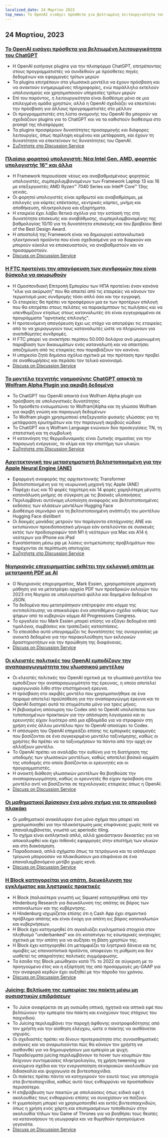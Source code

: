 ```yaml
---
localized_date: 24 Μαρτίου 2023
top_news: Το OpenAI εισάγει πρόσθετα για βελτιωμένη λειτουργικότητα του ChatGPT
---
```




## 24 Μαρτίου, 2023

### [Το OpenAI εισάγει πρόσθετα για βελτιωμένη λειτουργικότητα του ChatGPT](https://openai.com/blog/chatgpt-plugins)

- Η OpenAI εισήγαγε plugins για την πλατφόρμα ChatGPT, επιτρέποντας στους προγραμματιστές να συνδεθούν με πρόσθετες πηγές δεδομένων και εφαρμογές τρίτων μερών
- Τα plugins επιτρέπουν στα γλωσσικά μοντέλα να έχουν πρόσβαση και να ανακτούν ενημερωμένες πληροφορίες, ενώ παράλληλα εκτελούν υπολογισμούς και χρησιμοποιούν υπηρεσίες τρίτων μερών
- Επί του παρόντος, η λειτουργικότητα είναι διαθέσιμη μόνο σε μια επιλεγμένη ομάδα χρηστών, αλλά η OpenAI σχεδιάζει να επεκτείνει την πρόσβαση για άλλους προγραμματιστές στο μέλλον
- Οι προγραμματιστές στη λίστα αναμονής του OpenAI θα μπορούν να σχεδιάζουν plugins για το ChatGPT και να τα καθιστούν διαθέσιμα στο prompt της πλατφόρμας
- Τα plugins προσφέρουν δυνατότητες προσαρμογής και διάφορες λειτουργίες, όπως περίληψη κειμένου και μετάφραση, και έχουν τη δυνατότητα να επεκτείνουν τις δυνατότητες του OpenAI.
- [Συζητήστε στο Discussion Service](http://news.ycombinator.com/item?id=35277677)

### [Πλαίσιο φορητού υπολογιστή: Νέα Intel Gen, AMD, φορητός υπολογιστής 16" και άλλα](https://frame.work/)

- Η Framework παρουσίασε νέους και αναβαθμισμένους φορητούς υπολογιστές, συμπεριλαμβανομένων των Framework Laptop 13 και 16 με επεξεργαστές AMD Ryzen™ 7040 Series και Intel® Core™ 13ης γενιάς.
- Οι φορητοί υπολογιστές είναι αρθρωτοί και αναβαθμίσιμοι, με επιλογές για κάρτες επέκτασης, κεντρικές κάρτες, μνήμη και αποθήκευση, πληκτρολόγια και εξαρτήματα.
- Η εταιρεία έχει λάβει θετικά σχόλια για την εστίασή της στη δυνατότητα επισκευής και αναβάθμισης, συμπεριλαμβανομένης της βαθμολογίας 10/10 για τη δυνατότητα επισκευής και του βραβείου Best of the Best Design Award.
- Η αποστολή της Framework είναι να δημιουργεί καταναλωτικά ηλεκτρονικά προϊόντα που είναι σχεδιασμένα για να διαρκούν και μπορούν εύκολα να επισκευαστούν, να αναβαθμιστούν και να προσαρμοστούν.
- [Discuss on Discussion Service](http://news.ycombinator.com/item?id=35277660)

### [Η FTC προτείνει την απαγόρευση των συνδρομών που είναι δύσκολο να ακυρωθούν](https://www.theverge.com/2023/3/23/23652373/ftc-click-to-cancel-subscription-service-dark-patterns-ban)

- Η Ομοσπονδιακή Επιτροπή Εμπορίου των ΗΠΑ προτείνει έναν κανόνα "κλικ για ακύρωση" που θα απαιτεί από τις εταιρείες να κάνουν τον τερματισμό μιας συνδρομής τόσο απλό όσο και την εγγραφή.
- Οι εταιρείες θα πρέπει να προσφέρουν μια εκ των προτέρων επιλογή που θα επιτρέπει στους πελάτες να παρακάμπτουν τις πωλήσεις και να υπενθυμίζουν ετησίως στους καταναλωτές ότι είναι εγγεγραμμένοι σε προγράμματα "αρνητικής επιλογής".
- Η προτεινόμενη απαγόρευση έχει ως στόχο να αποτρέψει τις εταιρείες από το να χειραγωγούν τους καταναλωτές ώστε να πληρώνουν για ανεπιθύμητες συνδρομές.
- Η FTC μπορεί να ανακτήσει περίπου 50.000 δολάρια ανά μεμονωμένη παραβίαση των δικαιωμάτων ενός καταναλωτή και να απαιτήσει αποζημίωση από τις εταιρείες που παραβιάζουν τον κανόνα.
- Η υπηρεσία ζητά δημόσια σχόλια σχετικά με την πρόταση πριν προβεί σε αναθεωρήσεις και περάσει τον τελικό κανονισμό.
- [Discuss on Discussion Service](http://news.ycombinator.com/item?id=35274519)

### [Το μοντέλο τεχνητής νοημοσύνης ChatGPT αποκτά το Wolfram Alpha Plugin για ακριβή δεδομένα](https://writings.stephenwolfram.com/2023/03/chatgpt-gets-its-wolfram-superpowers/)

- Το ChatGPT του OpenAI αποκτά ένα Wolfram Alpha plugin για πρόσβαση σε υπολογιστικές δυνατότητες
- Το πρόσθετο ενσωματώνει το Wolfram|Alpha και τη γλώσσα Wolfram για ακριβή γνώση και παραγωγή δεδομένων
- Το Wolfram plugin χρησιμοποιεί επεξεργασία φυσικής γλώσσας για τη μετάφραση ερωτημάτων και την παραγωγή ακριβούς κώδικα
- Το ChatGPT και η Wolfram Language ενώνουν δύο προσεγγίσεις ΤΝ, τη στατιστική και τη συμβολική
- Η κατανόηση της θερμοδυναμικής είναι ζωτικής σημασίας για την παραγωγή ενέργειας, το κλίμα και την επιστήμη των υλικών.
- [Συζητήστε στο Discussion Service](http://news.ycombinator.com/item?id=35277925)

### [Αρχιτεκτονική του μετασχηματιστή βελτιστοποιημένη για την Apple Neural Engine (ANE)](https://github.com/apple/ml-ane-transformers)

- Εφαρμογή αναφοράς της αρχιτεκτονικής Transformer βελτιστοποιημένη για τη νευρωνική μηχανή της Apple (ANE)
- Παρέχει έως και 10 φορές ταχύτερη και 14 φορές χαμηλότερη μέγιστη κατανάλωση μνήμης σε σύγκριση με τις βασικές υλοποιήσεις
- Περιλαμβάνει αυτόνομη υλοποίηση αναφοράς και βελτιστοποιημένες εκδόσεις των κλάσεων μοντέλων Hugging Face
- Διαθέσιμο σεμινάριο για τη βελτιστοποιημένη ανάπτυξη του μοντέλου Hugging Face distilbert
- Οι δοκιμές μονάδας μετρούν τον παράγοντα επιτάχυνσης ANE και εκτυπώνουν προειδοποιητικό μήνυμα εάν εκτελούνται σε συσκευές εκτός των προδιαγραφών τσιπ M1 ή νεότερων για Mac και A14 ή νεότερων για iPhone και iPad
- Εγκατάσταση μέσω pip με λύσεις αντιμετώπισης προβλημάτων που παρέχονται σε περίπτωση αποτυχίας
- [Συζητήστε στο Discussion Service](http://news.ycombinator.com/item?id=35282325)

### [Νιγηριανός επιχειρηματίας εκθέτει την εκλογική απάτη με μετατροπή PDF με AI](https://markessien.com/posts/drama_of_transcription/)

- Ο Νιγηριανός επιχειρηματίας, Mark Essien, χρησιμοποίησε μηχανική μάθηση για να μετατρέψει αρχεία PDF των προεδρικών εκλογών του 2023 στη Νιγηρία σε υπολογιστικά φύλλα και δομημένα δεδομένα JSON.
- Τα δεδομένα που μετατράπηκαν επέτρεψαν στο κόμμα της αντιπολίτευσης να αποκαλύψει ένα υποτιθέμενο σχέδιο νοθείας των ψήφων από το κυβερνών κόμμα All Progressives Congress.
- Το εργαλείο του Mark Essien μπορεί επίσης να εξάγει δεδομένα από τιμολόγια, συμβάσεις και τραπεζικές καταστάσεις.
- Το επεισόδιο αυτό υπογραμμίζει τις δυνατότητες της συνεργασίας με ανοικτά δεδομένα για την παρακολούθηση των εκλογικών δραστηριοτήτων και την προώθηση της διαφάνειας.
- [Discuss on Discussion Service](http://news.ycombinator.com/item?id=35272227)

### [Οι κλειστές πολιτικές του OpenAI εμποδίζουν την αναπαραγωγιμότητα του γλωσσικού μοντέλου](https://aisnakeoil.substack.com/p/openais-policies-hinder-reproducible)

- Οι κλειστές πολιτικές του OpenAI σχετικά με τα γλωσσικά μοντέλα του εμποδίζουν την αναπαραγωγιμότητα της έρευνας, η οποία αποτελεί ακρογωνιαίο λίθο στην επιστημονική έρευνα.
- Η πρόσβαση στο ακριβές μοντέλο που χρησιμοποιήθηκε σε ένα πείραμα αποτελεί προϋπόθεση για την αναπαραγώγιμη έρευνα και το OpenAI διατηρεί αυτά τα στιγμιότυπα μόνο για τρεις μήνες.
- Η βεβιασμένη απόσυρση του Codex από το OpenAI υπολείπεται των τυποποιημένων πρακτικών για την απόσυρση λογισμικού και οι ερευνητές είχαν λιγότερο από μια εβδομάδα για να στραφούν στη χρήση ενός άλλου μοντέλου πριν το OpenAI αποσύρει το Codex.
- Η απόσυρση του OpenAI επηρεάζει επίσης τις εμπορικές εφαρμογές που βασίζονται σε ένα συγκεκριμένο μοντέλο ταξινόμησης, καθώς οι χρήστες θα πρέπει να τα ταξινομήσουν τα πάντα από την αρχή αν αλλάξουν μοντέλο.
- Το OpenAI πρέπει να αναλάβει την ευθύνη για τη διατήρηση της υποδομής των γλωσσικών μοντέλων, καθώς αποτελεί βασικό κομμάτι της υποδομής στο οποίο βασίζονται οι ερευνητές και οι προγραμματιστές.
- Η ανοικτή διάθεση γλωσσικών μοντέλων θα βοηθούσε την αναπαραγωγιμότητα, καθώς οι ερευνητές θα είχαν πρόσβαση στο μοντέλο αντί να βασίζονται σε τεχνολογικές εταιρείες όπως η OpenAI.
- [Discuss on Discussion Service](http://news.ycombinator.com/item?id=35269304)

### [Οι μαθηματικοί βρίσκουν ένα μόνο σχήμα για το απεριοδικό πλακάκι](https://www.newscientist.com/article/2365363-mathematicians-discover-shape-that-can-tile-a-wall-and-never-repeat/)

- Οι μαθηματικοί ανακάλυψαν ένα μόνο σχήμα που μπορεί να χρησιμοποιηθεί για την πλακόστρωση μιας επιφάνειας χωρίς ποτέ να επαναλαμβάνεται, γνωστό ως aperiodic tiling.
- Το σχήμα είναι εκπληκτικά απλό, αλλά χρειάστηκαν δεκαετίες για να αποκαλυφθεί και έχει πιθανές εφαρμογές στην επιστήμη των υλικών και στη διακόσμηση.
- Παραδοσιακά, απλά σχήματα όπως τα τετράγωνα και τα ισόπλευρα τρίγωνα μπορούσαν να πλακιδώσουν μια επιφάνεια σε ένα επαναλαμβανόμενο μοτίβο χωρίς κενά.
- [Discuss on Discussion Service](http://news.ycombinator.com/item?id=35273707)

### [Η Block κατηγορείται για απάτη, διευκόλυνση του εγκλήματος και ληστρικές πρακτικές](https://hindenburgresearch.com/block/)

- Η Block (παλαιότερα γνωστή ως Square) κατηγορήθηκε από την Hindenburg Research για διευκόλυνση της απάτης σε βάρος των καταναλωτών και της κυβέρνησης.
- Η Hindenburg ισχυρίζεται επίσης ότι η Cash App έχει σημαντικό πρόβλημα απάτης και είναι ένοχη για απάτη εις βάρος καταναλωτών και κυβερνήσεων.
- Η Block έχει κατηγορηθεί ότι αγκαλιάζει εγκληματικά στοιχεία στον πληθυσμό "underbanked" και ότι καταπνίγει τις εσωτερικές ανησυχίες σχετικά με την απάτη για να αυξήσει τη βάση χρηστών της.
- Η Block έχει κατηγορηθεί ότι μεταμφιέζει τα ληστρικά δάνεια και τις αμοιβές ως επαναστατικά προϊόντα, αποφεύγει τη ρύθμιση και δεν υιοθετεί τις απαραίτητες πολιτικές συμμόρφωσης.
- Τα έσοδα της Block μειώθηκαν κατά 1% το 2022 σε σύγκριση με το προηγούμενο έτος και η εξάρτησή της από προσαρμογές μη-GAAP για την αναφορά κερδών έχει αυξηθεί με την πάροδο του χρόνου.
- [Discuss on Discussion Service](http://news.ycombinator.com/item?id=35273782)

### [Juicing: Βελτίωση της εμπειρίας του παίκτη μέσω μη ουσιαστικών επιδράσεων](https://garden.bradwoods.io/notes/design/juice)

- Το Juice αναφέρεται σε μη ουσιώδη οπτικά, ηχητικά και απτικά εφέ που βελτιώνουν την εμπειρία του παίκτη και ενισχύουν τους στόχους του παιχνιδιού.
- Το Juicing περιλαμβάνει την παροχή άφθονης ανατροφοδότησης από τον χρήστη και την αίσθηση ελέγχου, ώστε ο παίκτης να αισθάνεται ισχυρός.
- Οι σχεδιαστές πρέπει να δίνουν προτεραιότητα στις συναισθηματικές ανάγκες και να αναρωτιούνται πώς θα κάνουν τον χρήστη να αισθανθεί για να δημιουργήσουν μια εμπειρία με ψυχή.
- Παραδείγματα juicing περιλαμβάνουν το hover των κουμπιών που δείχνουν συντομεύσεις πληκτρολογίου, τη χρήση tweening για κινούμενα σχέδια και την ενεργοποίηση σεναριακών ακολουθιών για διδασκαλία και ψυχαγωγία σε βιντεοπαιχνίδια.
- Οι παίκτες πρέπει πάντα να κατηγορούν τον εαυτό τους για αποτυχία στα βιντεοπαιχνίδια, καθώς αυτό τους ενθαρρύνει να προσπαθούν περισσότερο.
- Η επιβράβευση των παικτών με απολαύσεις όπως ειδικά εφέ ή ακολουθίες τους ενθαρρύνει επίσης να συνεχίσουν να παίζουν.
- Η χυμοποίηση μπορεί να χρησιμοποιηθεί και εκτός βιντεοπαιχνιδιών, όπως η χρήση ενός χάρτη και επισημασμένων τοποθεσιών στην ακολουθία τίτλων του Game of Thrones για να βοηθήσει τους θεατές να κατανοήσουν τη γεωγραφία και να θυμηθούν προηγούμενα γεγονότα.
- [Discuss on Discussion Service](http://news.ycombinator.com/item?id=35273139)


